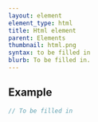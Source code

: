 ```yaml
---
layout: element
element_type: html
title: Html element
parent: Elements
thumbnail: html.png
syntax: to be filled in
blurb: To be filled in.
---
```


## Example
```javascript
// To be filled in
```


